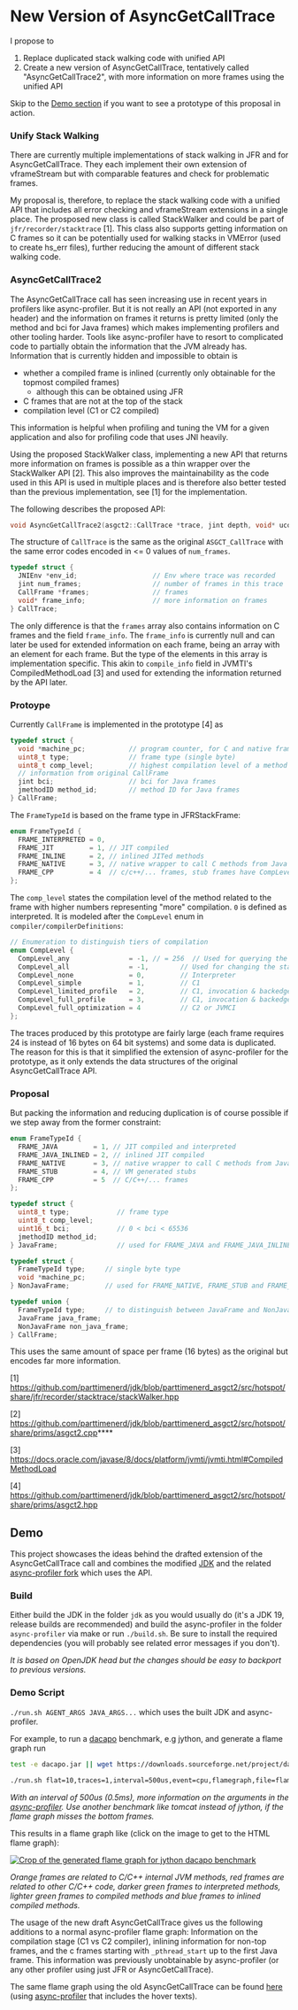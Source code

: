 # New Version of AsyncGetCallTrace

I propose to

1. Replace duplicated stack walking code with unified API
2. Create a new version of AsyncGetCallTrace, tentatively called "AsyncGetCallTrace2", with more information on more frames using the unified API

Skip to the [Demo section](#demo) if you want to see a prototype of this proposal in action.

### Unify Stack Walking

There are currently multiple implementations of stack walking in JFR and for AsyncGetCallTrace. 
They each implement their own extension of vframeStream but with comparable features
and check for problematic frames.

My proposal is, therefore, to replace the stack walking code with a unified API that
includes all error checking and vframeStream extensions in a single place.
The prosposed new class is called StackWalker and could be part of
`jfr/recorder/stacktrace` [1].
This class also supports getting information on C frames so it can be potentially
used for walking stacks in VMError (used to create hs_err files), further
reducing the amount of different stack walking code.

### AsyncGetCallTrace2

The AsyncGetCallTrace call has seen increasing use in recent years
in profilers like async-profiler.
But it is not really an API (not exported in any header) and
the information on frames it returns is pretty limited 
(only the method and bci for Java frames) which makes implementing
profilers and other tooling harder. Tools like async-profiler
have to resort to complicated code to partially obtain the information
that the JVM already has.
Information that is currently hidden and impossible to obtain is

- whether a compiled frame is inlined (currently only obtainable for the topmost compiled frames)
  -  although this can be obtained using JFR 
- C frames that are not at the top of the stack
- compilation level (C1 or C2 compiled)

This information is helpful when profiling and tuning the VM for
a given application and also for profiling code that uses
JNI heavily.

Using the proposed StackWalker class, implementing a new API 
that returns more information on frames is possible 
as a thin wrapper over the StackWalker API [2]. 
This also improves the maintainability as the code used
in this API is used in multiple places and is therefore
also better tested than the previous implementation, see 
[1] for the implementation.

The following describes the proposed API:

```cpp
void AsyncGetCallTrace2(asgct2::CallTrace *trace, jint depth, void* ucontext);
```

The structure of `CallTrace` is the same as the original
`ASGCT_CallTrace` with the same error codes encoded in <= 0
values of `num_frames`.

```cpp
typedef struct {
  JNIEnv *env_id;                   // Env where trace was recorded
  jint num_frames;                  // number of frames in this trace
  CallFrame *frames;                // frames
  void* frame_info;                 // more information on frames
} CallTrace;
```

The only difference is that the `frames` array also contains
information on C frames and the field `frame_info`.
The `frame_info` is currently null and can later be used
for extended information on each frame, being an array with
an element for each frame. But the type of the
elements in this array is implementation specific.
This akin to `compile_info` field in JVMTI's CompiledMethodLoad 
[3] and used for extending the information returned by the
API later.

### Protoype

Currently `CallFrame` is implemented in the prototype [4] as

```cpp
typedef struct {
  void *machine_pc;           // program counter, for C and native frames (frames of native methods)
  uint8_t type;               // frame type (single byte)
  uint8_t comp_level;         // highest compilation level of a method related to a Java frame
  // information from original CallFrame
  jint bci;                   // bci for Java frames
  jmethodID method_id;        // method ID for Java frames
} CallFrame;
```

The `FrameTypeId` is based on the frame type in JFRStackFrame:

```cpp
enum FrameTypeId {
  FRAME_INTERPRETED = 0, 
  FRAME_JIT         = 1, // JIT compiled
  FRAME_INLINE      = 2, // inlined JITed methods
  FRAME_NATIVE      = 3, // native wrapper to call C methods from Java
  FRAME_CPP         = 4  // c/c++/... frames, stub frames have CompLevel_all
};
```

The `comp_level` states the compilation level of the method related to the frame
with higher numbers representing "more" compilation. `0` is defined as
interpreted. It is modeled after the `CompLevel` enum in `compiler/compilerDefinitions`:

```cpp
// Enumeration to distinguish tiers of compilation
enum CompLevel {
  CompLevel_any               = -1, // = 256  // Used for querying the state  // not used
  CompLevel_all               = -1,        // Used for changing the state     // not used
  CompLevel_none              = 0,         // Interpreter
  CompLevel_simple            = 1,         // C1
  CompLevel_limited_profile   = 2,         // C1, invocation & backedge counters
  CompLevel_full_profile      = 3,         // C1, invocation & backedge counters + mdo
  CompLevel_full_optimization = 4          // C2 or JVMCI
};
```

The traces produced by this prototype are fairly large
(each frame requires 24 is instead of 16 bytes on 64 bit systems) and some data is
duplicated.
The reason for this is that it simplified the extension of async-profiler
for the prototype, as it only extends the data structures of
the original AsyncGetCallTrace API.

### Proposal

But packing the information and reducing duplication is of course possible
if we step away from the former constraint:

```cpp
enum FrameTypeId {
  FRAME_JAVA         = 1, // JIT compiled and interpreted
  FRAME_JAVA_INLINED = 2, // inlined JIT compiled
  FRAME_NATIVE       = 3, // native wrapper to call C methods from Java
  FRAME_STUB         = 4, // VM generated stubs
  FRAME_CPP          = 5  // C/C++/... frames
};

typedef struct {     
  uint8_t type;            // frame type
  uint8_t comp_level;
  uint16_t bci;            // 0 < bci < 65536
  jmethodID method_id;
} JavaFrame;               // used for FRAME_JAVA and FRAME_JAVA_INLINED

typedef struct {
  FrameTypeId type;     // single byte type
  void *machine_pc;
} NonJavaFrame;         // used for FRAME_NATIVE, FRAME_STUB and FRAME_CPP

typedef union {
  FrameTypeId type;     // to distinguish between JavaFrame and NonJavaFrame
  JavaFrame java_frame;
  NonJavaFrame non_java_frame;
} CallFrame;
```

This uses the same amount of space per frame (16 bytes) as the original but encodes far more information.

[1] https://github.com/parttimenerd/jdk/blob/parttimenerd_asgct2/src/hotspot/share/jfr/recorder/stacktrace/stackWalker.hpp

[2] https://github.com/parttimenerd/jdk/blob/parttimenerd_asgct2/src/hotspot/share/prims/asgct2.cpp****

[3] https://docs.oracle.com/javase/8/docs/platform/jvmti/jvmti.html#CompiledMethodLoad

[4] https://github.com/parttimenerd/jdk/blob/parttimenerd_asgct2/src/hotspot/share/prims/asgct2.hpp


## Demo

This project showcases the ideas behind the drafted extension of the AsyncGetCallTrace
call and combines the modified [JDK](https://github.com/parttimenerd/jdk/tree/parttimenerd_asgct2)
and the related [async-profiler fork](https://github.com/SAP/async-profiler/tree/parttimenerd_asgct2)
which uses the API.

### Build

Either build the JDK in the folder `jdk` as you would usually do
(it's a JDK 19, release builds are recommended) 
and build the async-profiler in the folder 
`async-profiler` via make or run `./build.sh`.
Be sure to install the required dependencies (you will probably
see related error messages if you don't).

*It is based on OpenJDK head but the changes should be easy to backport to previous versions.*

### Demo Script

`./run.sh AGENT_ARGS JAVA_ARGS...` which uses the built JDK and async-profiler.

For example, to run a [dacapo](https://github.com/dacapobench/dacapobench) benchmark, e.g jython, and generate a flame graph run

```sh
test -e dacapo.jar || wget https://downloads.sourceforge.net/project/dacapobench/9.12-bach-MR1/dacapo-9.12-MR1-bach.jar -O dacapo.jar

./run.sh flat=10,traces=1,interval=500us,event=cpu,flamegraph,file=flame.html -jar dacapo.jar jython
```
*With an interval of 500us (0.5ms), more information on the arguments in the [async-profiler](https://github.com/SAP/async-profiler/tree/parttimenerd_asgct2).
Use another benchmark like tomcat instead of jython, if the flame graph misses the bottom frames.*

This results in a flame graph like (click on the image to get to the HTML flame graph):

[![Crop of the generated flame graph for jython dacapo benchmark](img/jython.png)](https://htmlpreview.github.io/?https://github.com/parttimenerd/asgct2-demo/blob/main/img/jython.html)

*Orange frames are related to C/C++ internal JVM methods, red frames are related to other C/C++ code, darker green frames to interpreted methods, lighter green frames to compiled methods and blue frames to inlined compiled methods.*

The usage of the new draft AsyncGetCallTrace gives us the following additions to a normal
async-profiler flame graph: Information on the compilation stage (C1 vs C2 compiler),
inlining information for non-top frames, and the c frames starting with `_pthread_start`
up to the first Java frame. This information was previously unobtainable by async-profiler
(or any other profiler using just JFR or AsyncGetCallTrace).

The same flame graph using the old AsyncGetCallTrace can be found [here](img/jython_old.png) 
(using [async-profiler](https://github.com/SAP/async-profiler/tree/distinguish_inlined_frames2)
that includes the hover texts).
